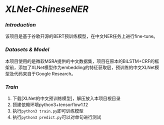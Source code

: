 # *XLNet-ChineseNER*

### *Introduction*

该项目是基于谷歌开源的BERT预训练模型，在中文NER任务上进行fine-tune。

### *Datasets & Model*

本项目使用的是微软MSRA提供的中文数据集，项目在原本的BiLSTM+CRF的框架前，添加了XLNet模型作为embedding的特征获取层，预训练的中文XLNet模型及代码来自于Google Research。

### *Train*

1. 下载[XLNet的中文预训练模型]，解压放入本项目根目录
2. 搭建依赖环境python3+tensorflow1.12
3. 执行`python3 train.py`即可训练模型
4. 执行`python3 predict.py`可以对单句进行测试
